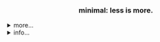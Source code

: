<div align="center">
<h3>minimal: less is more.</h3>
</div>
<div align="left">
<details>
<summary>more...</summary>
<h4>Stack</h4>
<img src="https://img.shields.io/badge/Python-3776AB?style=flat-square&logo=Python&logoColor=white">
<h4>Database & Server</h4>
<img src="https://img.shields.io/badge/MySQL-4479A1?style=flat-square&logo=MySQL&logoColor=white">
<img src="https://img.shields.io/badge/Postgresql-4169E1?style=flat-square&logo=postgresql&logoColor=white">
<h4>Visualization</h4>
<img src="https://img.shields.io/badge/Looker-4285F4?style=flat-square&logo=Looker&logoColor=white">
<img src="https://img.shields.io/badge/Streamlit-FF4B4B?style=flat-square&logo=Streamlit&logoColor=white">
<img src="https://img.shields.io/badge/Tableau-E97627?style=flat-square&logo=Tableau&logoColor=white"><br>
<h4>Application</h4>
<img src="https://img.shields.io/badge/Git-F05032?style=flat-square&logo=Git&logoColor=white">
<img src="https://img.shields.io/badge/Github-181717?style=flat-square&logo=Github&logoColor=white">
<img src="https://img.shields.io/badge/Actions-181717?style=flat-square&logo=GithubActions&logoColor=white">
<img src="https://img.shields.io/badge/Slack-4A154B?style=flat-square&logo=Slack&logoColor=white">
<img src="https://img.shields.io/badge/Selenium-43B02A?style=flat-square&logo=Selenium&logoColor=white">
<img src="https://img.shields.io/badge/Playwright-43B02A?style=flat-square&logo=Playwright&logoColor=white"><br>
<h4>Data & Framework (Studying)</h4>
<img src="https://img.shields.io/badge/Pandas-43B02A?style=flat-square&logo=Pandas&logoColor=white">
<img src="https://img.shields.io/badge/DuckDB-181717?style=flat-square&logo=DuckDB&logoColor=white">
<img src="https://img.shields.io/badge/FastAPI-009688?style=flat-square&logo=FastAPI&logoColor=white">
<img src="https://img.shields.io/badge/Django-092E20?style=flat-square&logo=django&logoColor=white"><br>
<br>
</div>
</details>

<details>
  <summary>info...</summary>
  <img src="/svgtest.svg"><br>
</details>

<!-- info : https://pozuhtuhv.github.io/about<br> -->
<!--- ### Rule
- **Repositories Name Rule**
  - **api** : api service 
  - **bot**_~ : automation, git_action
  - **crawl**_~ : Selenium, Playwright, Requests
  - **dacon**_~ : Dacon Data analytics
  - **fork**_ : fork repositories
  - **framework**_~ : Django, FastAPI, Streamlit
  - **git**_~ : git_external
  - **gui**_~ : tkinter, PySide6
  - **etc**: etc
  - **service** : service

<!--- **Commit Comment Rule**
  - **add**: 추가 
  - **upload**: 업로드
  - **edit**: 수정
  - **del**: 삭제
  - **combine**: 기능 합치기
  - **optimize**: 코드 최적화

<!--
**pozuhtuhv/pozuhtuhv** is a ✨ _special_ ✨ repository because its `README.md` (this file) appears on your GitHub profile.

Here are some ideas to get you started:

- 🔭 I’m currently working on ...
- 🌱 I’m currently learning ...
- 👯 I’m looking to collaborate on ...
- 🤔 I’m looking for help with ...
- 💬 Ask me about ...
- 📫 How to reach me: ...
- 😄 Pronouns: ...
- ⚡ Fun fact: ...
-->
